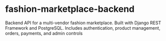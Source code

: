 # fashion-marketplace-backend
Backend API for a multi-vendor fashion marketplace. Built with Django REST Framework and PostgreSQL. Includes authentication, product management, orders, payments, and admin controls
